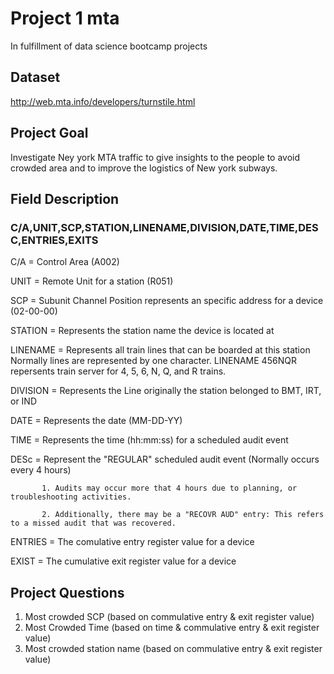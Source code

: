 # Project 1 mta
In fulfillment of data science bootcamp projects

## Dataset

http://web.mta.info/developers/turnstile.html

## Project Goal
Investigate Ney york MTA traffic to give insights to the people to avoid crowded area and to improve the logistics of New york subways.

## Field Description

### C/A,UNIT,SCP,STATION,LINENAME,DIVISION,DATE,TIME,DESC,ENTRIES,EXITS


C/A      = Control Area (A002)

UNIT     = Remote Unit for a station (R051)

SCP      = Subunit Channel Position represents an specific address for a device (02-00-00)

STATION  = Represents the station name the device is located at

LINENAME = Represents all train lines that can be boarded at this station Normally lines are represented by one character.  LINENAME 456NQR repersents train server for 4, 5, 6, N, Q, and R trains.

DIVISION = Represents the Line originally the station belonged to BMT, IRT, or IND   

DATE     = Represents the date (MM-DD-YY)

TIME     = Represents the time (hh:mm:ss) for a scheduled audit event

DESc     = Represent the "REGULAR" scheduled audit event (Normally occurs every 4 hours)

           1. Audits may occur more that 4 hours due to planning, or troubleshooting activities. 
           
           2. Additionally, there may be a "RECOVR AUD" entry: This refers to a missed audit that was recovered. 
           
ENTRIES  = The comulative entry register value for a device

EXIST    = The cumulative exit register value for a device


## Project Questions

1. Most crowded SCP (based on commulative entry & exit register value)
2. Most Crowded Time (based on time & commulative entry & exit register value)
3. Most crowded station name (based on commulative entry & exit register value)
